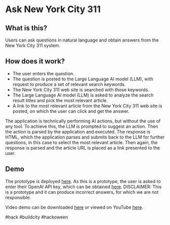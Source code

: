 # Ask New York City 311

## What is this?

Users can ask questions in natural language and obtain answers from the New York City 311 system.

## How does it work?

- The user enters the question.
- The question is posted to the Large Language AI model (LLM), with request to produce a set of relevant search keywords.
- The New York City 311 web site is searched with those keywords.
- The Large Language AI model (LLM) is asked to analyze the search result titles and pick the most relevant article.
- A link to the most relevant article from the New York City 311 web site is posted, on which the user can click and get the answer.

The application is technically performing AI actions, but without the use of any tool. To achieve this,
the LLM is prompted to suggest an action. Then the action is parsed by the application and executed. The
response is HTML, which the application parses and submits back to the LLM for further questions,
in this case to select the most relevant article. Then again, the response is parsed and the article URL
is placed as a link presented to the user.

## Demo

The prototype is deployed [here](https://near.org/nearjordan.near/widget/ask). As this is a prototype, the user is asked to enter their OpenAI API key, which can be obtained [here](https://platform.openai.com/account/api-keys). 
DISCLAIMER: This is a prototype and it can produce incorrect answers, for which we are not responsible.

Video demo can be downloaded [here](./askNYC311.mov) or viewed on YouTube [here](https://youtu.be/ZD0AwvebVio).

#hack #buildcity #hackoween